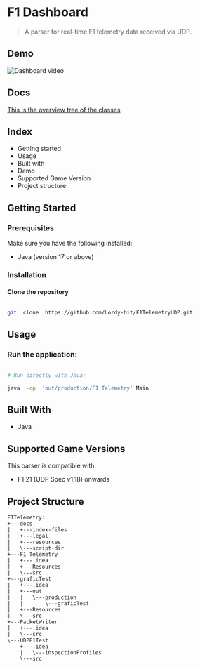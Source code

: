 # F1 Dashboard

> A parser for real-time F1 telemetry data received via UDP.

## Demo

![Dashboard video](docs/demo.gif)

## Docs

[This is the overview tree of the classes](https://lordy-bit.github.io/F1TelemetryUDP/overview-tree.html)
  

## Index

- Getting started
- Usage
- Built with
- Demo
- Supported Game Version
- Project structure


## Getting Started

### Prerequisites

Make sure you have the following installed:

- Java (version 17 or above)

### Installation

#### Clone the repository
```bash

git  clone  https://github.com/Lordy-bit/F1TelemetryUDP.git

```

##  Usage

### Run the application:

```bash

# Run directly with Java:

java  -cp  'out/production/F1 Telemetry' Main

```

##  Built With


- Java
 
##  Supported Game Versions

This parser is compatible with:
- F1 21 (UDP Spec v1.18) onwards


##  Project Structure

```
F1Telemetry:
+---docs
|   +---index-files
|   +---legal
|   +---resources
|   \---script-dir
+---F1 Telemetry
|   +---.idea
|   +---Resources
|   \---src
+---graficTest
|   +---.idea
|   +---out
|   |   \---production
|   |       \---graficTest
|   +---Resources
|   \---src
+---PacketWriter
|   +---.idea
|   \---src
\---UDPF1Test
    +---.idea
    |   \---inspectionProfiles
    \---src

```


